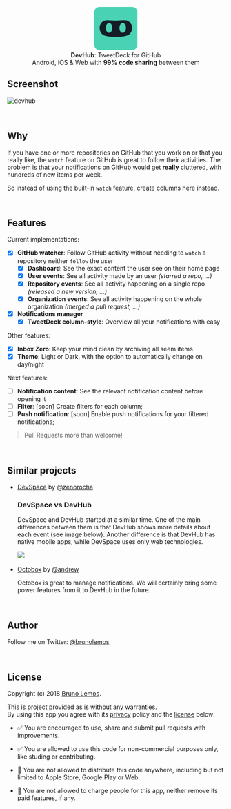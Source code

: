 <p align="center">
  <img src="ios/devhub/Images.xcassets/iTunesArtwork@1x.png" height="100" style="border-radius: 12px;" /><br/>
  <span><b>DevHub</b>: <span>TweetDeck for GitHub</span><br/>
  <span>Android, iOS & Web with <b>99% code sharing</b> between them</span>
</p>

## Screenshot

![devhub](https://user-images.githubusercontent.com/619186/47956109-5c2b1200-df7e-11e8-9c2f-f44d130561f0.png)

<br/>

## Why

If you have one or more repositories on GitHub that you work on or that you really like, the `watch` feature on GitHub is great to follow their activities. The problem is that your notifications on GitHub would get **really** cluttered, with hundreds of new items per week.


So instead of using the built-in `watch` feature, create columns here instead.

<br/>

## Features

Current implementations:

- [x] **GitHub watcher**: Follow GitHub activity without needing to `watch` a repository neither `follow` the user
  - [x] **Dashboard**: See the exact content the user see on their home page
  - [x] **User events**: See all activity made by an user _(starred a repo, ...)_
  - [x] **Repository events**: See all activity happening on a single repo _(released a new version, ...)_
  - [x] **Organization events**: See all activity happening on the whole organization _(merged a pull request, ...)_
- [x] **Notifications manager**
  - [x] **TweetDeck column-style**: Overview all your notifications with easy

Other features:

- [x] **Inbox Zero**: Keep your mind clean by archiving all seem items
- [x] **Theme**: Light or Dark, with the option to automatically change on day/night

Next features:

- [ ] **Notification content**: See the relevant notification content before opening it
- [ ] **Filter**: [soon] Create filters for each column;
- [ ] **Push notification**: [soon] Enable push notifications for your filtered notifications;

> Pull Requests more than welcome!

<br/>

## Similar projects

- [DevSpace](https://devspace.io/) by [@zenorocha](https://github.com/zenorocha)

  ### DevSpace vs DevHub
  
  DevSpace and DevHub started at a similar time.
  One of the main differences between them is that DevHub shows more details about each event (see image below).
  Another difference is that DevHub has native mobile apps, while DevSpace uses only web technologies.
  
  <img src="https://user-images.githubusercontent.com/619186/47956200-a95bb380-df7f-11e8-9058-80243ed46e1f.png"  width="500" />

- [Octobox](https://github.com/octobox/octobox) by [@andrew](https://github.com/andrew)
  
  Octobox is great to manage notifications. We will certainly bring some power features from it to DevHub in the future.

<br/>

## Author

Follow me on Twitter: [@brunolemos](https://twitter.com/brunolemos)

<br/>

## License

Copyright (c) 2018 [Bruno Lemos](https://twitter.com/brunolemos).

This is project provided as is without any warranties.<br/>
By using this app you agree with its [privacy](PRIVACY.md) policy and the  [license](LICENSE.md) below:

- ✅ You are encouraged to use, share and submit pull requests with improvements.

- ✅ You are allowed to use this code for non-commercial purposes only, like studing or contributing.

- 🚫 You are not allowed to distribute this code anywhere, including but not limited to Apple Store, Google Play or Web.

- 🚫 You are not allowed to charge people for this app, neither remove its paid features, if any.

